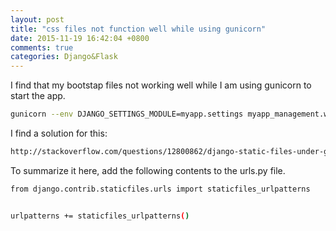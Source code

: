 ```yaml
---
layout: post
title: "css files not function well while using gunicorn"
date: 2015-11-19 16:42:04 +0800
comments: true
categories: Django&Flask
---
```

I find that my bootstap files not working well while I am using gunicorn to start the app.

```sh
gunicorn --env DJANGO_SETTINGS_MODULE=myapp.settings myapp_management.wsgi --timeout 300 --workers=2 --pid gunicorn.pid -b 0:10000 --access-logfile=log/access_charts.log --error-logfile=log/error_charts.log --access-logformat '"%(h)s %(l)s %(u)s %(t)s "%(r)s" %(s)s %(b)s "%(f)s" "%(a)s" %(D)s %(p)s'
```

I find a solution for this:

```html
http://stackoverflow.com/questions/12800862/django-static-files-under-gunicorn
```

To summarize it here, add the following contents to the urls.py file.

```sh
from django.contrib.staticfiles.urls import staticfiles_urlpatterns


urlpatterns += staticfiles_urlpatterns()
```

